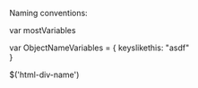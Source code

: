 
Naming conventions:

var mostVariables

var ObjectNameVariables = {
    keyslikethis: "asdf"  
}

$('html-div-name')
